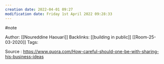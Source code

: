 ```yaml
---
creation date: 2022-04-01 09:27
modification date: Friday 1st April 2022 09:28:33
---
```

#note 

Author: [[Noureddine Haouari]]
Backlinks: [[building in public]] [[Room-25-03-2020]]
Tags: 



Source : https://www.quora.com/How-careful-should-one-be-with-sharing-his-business-ideas



